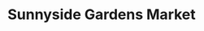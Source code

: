 ---
title: "Sunnyside Gardens Market"
url: /sunnyside/sunnyside-gardens-market/
shop: convenience
---